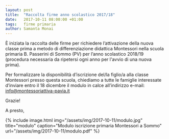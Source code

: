 ```yaml
---
layout: post
title:  "Raccolta firme anno scolastico 2017/18"
date:   2017-10-11 08:00:00 +01:00
tags:   firme primaria
author: Samanta Monai
---
```


È iniziata la raccolta delle firme per richiedere l’attivazione della nuova classe prima a metodo di differenziazione didattica Montessori nella scuola primaria B. Passerini di Sommo (PV) per l’anno scolastico 2018/19 (procedura necessaria da ripetersi ogni anno per l'avvio di una nuova prima).

Per formalizzare la disponibilità d’iscrizione del/la figlio/a alla classe Montessori presso questa scuola, chiediamo a tutte le famiglie interessate d’inviare entro il 18 dicembre il modulo in calce all’indirizzo e-mail: info@montessoriattiva-pavia.it 

Grazie!

A presto,

{% include image.html img="/assets/img/2017-10-11/modulo.jpg" title="modulo" caption="Modulo iscrizione primaria Montessori a Sommo" url="/assets/img/2017-10-11/modulo.pdf" %}
